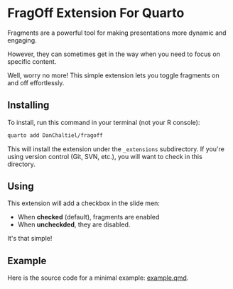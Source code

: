 # FragOff Extension For Quarto

Fragments are a powerful tool for making presentations more dynamic and engaging.

However, they can sometimes get in the way when you need to focus on specific content.

Well, worry no more! This simple extension lets you toggle fragments on and off effortlessly.

## Installing

To install, run this command in your terminal (not your R console):

```bash
quarto add DanChaltiel/fragoff
```

This will install the extension under the `_extensions` subdirectory.
If you're using version control (Git, SVN, etc.), you will want to check in this directory.

## Using

This extension will add a checkbox in the slide men: 
 - When **checked** (default), fragments are enabled
 - When **uncheckded**, they are disabled.

It's that simple!

## Example

Here is the source code for a minimal example: [example.qmd](example.qmd).

